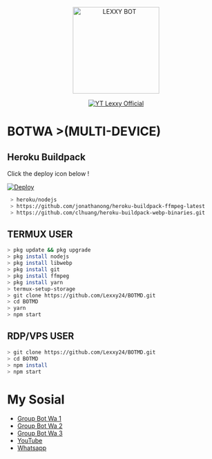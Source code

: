<p align="center">
<img src="https://encrypted-tbn0.gstatic.com/images?q=tbn:ANd9GcTGJDcHPHsij7anNGZCHUw3xdzpsjSOWm17d_U7rFrXxpoxESk1tEbwJ_Zk&s=10" alt="LEXXY BOT" width="200"/>

<p align="center">
    <a href="https://Lexxy24.github.io">
        <img
            src="https://readme-typing-svg.herokuapp.com?size=15&width=280&lines=Created+By+Lexxy+Official+🙏"
            alt="YT Lexxy Official"
        />
    </a>
</p>

# BOTWA >(MULTI-DEVICE)
## Heroku Buildpack

Click the deploy icon below !

[![Deploy](https://www.herokucdn.com/deploy/button.svg)](https://heroku.com/deploy?template=https://github.com/Lexxy24/v13)

```bash
 > heroku/nodejs
 > https://github.com/jonathanong/heroku-buildpack-ffmpeg-latest
 > https://github.com/clhuang/heroku-buildpack-webp-binaries.git
```

## TERMUX USER
```bash
> pkg update && pkg upgrade
> pkg install nodejs
> pkg install libwebp
> pkg install git
> pkg install ffmpeg
> pkg install yarn
> termux-setup-storage
> git clone https://github.com/Lexxy24/BOTMD.git
> cd BOTMD
> yarn
> npm start
```

## RDP/VPS USER
```bash 
> git clone https://github.com/Lexxy24/BOTMD.git
> cd BOTMD
> npm install
> npm start
```

# My Sosial
- [Group Bot Wa 1](https://chat.whatsapp.com/CT5mUKSNRmMB3yuNfjGPso)
- [Group Bot Wa 2](https://chat.whatsapp.com/E3zewfxrc5pKE6Rzb3BuqG)
- [Group Bot Wa 3](https://chat.whatsapp.com/EDYV3OK6wHaDAb6J1iMnUa)
- [YouTube ](https://youtube.com/c/LEX4YOUU)
- [Whatsapp ](https://wa.me/6285789004732)

